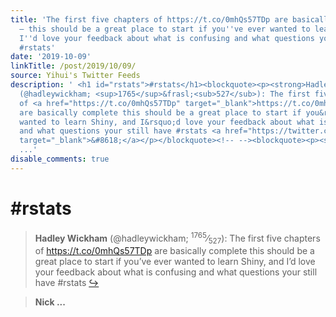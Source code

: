 ```yaml
---
title: 'The first five chapters of https://t.co/0mhQs57TDp are basically complete
  — this should be a great place to start if you''ve ever wanted to learn Shiny, and
  I''d love your feedback about what is confusing and what questions your still have
  #rstats'
date: '2019-10-09'
linkTitle: /post/2019/10/09/
source: Yihui's Twitter Feeds
description: ' <h1 id="rstats">#rstats</h1><blockquote><p><strong>Hadley Wickham</strong>
  (@hadleywickham; <sup>1765</sup>&frasl;<sub>527</sub>): The first five chapters
  of <a href="https://t.co/0mhQs57TDp" target="_blank">https://t.co/0mhQs57TDp</a>
  are basically complete this should be a great place to start if you&rsquo;ve ever
  wanted to learn Shiny, and I&rsquo;d love your feedback about what is confusing
  and what questions your still have #rstats <a href="https://twitter.com/xieyihui/status/1181578082295144450"
  target="_blank">&#8618;</a></p></blockquote><!-- --><blockquote><p><strong>Nick
  ...'
disable_comments: true
---
```

 <h1 id="rstats">#rstats</h1><blockquote><p><strong>Hadley Wickham</strong> (@hadleywickham; <sup>1765</sup>&frasl;<sub>527</sub>): The first five chapters of <a href="https://t.co/0mhQs57TDp" target="_blank">https://t.co/0mhQs57TDp</a> are basically complete this should be a great place to start if you&rsquo;ve ever wanted to learn Shiny, and I&rsquo;d love your feedback about what is confusing and what questions your still have #rstats <a href="https://twitter.com/xieyihui/status/1181578082295144450" target="_blank">&#8618;</a></p></blockquote><!-- --><blockquote><p><strong>Nick ...